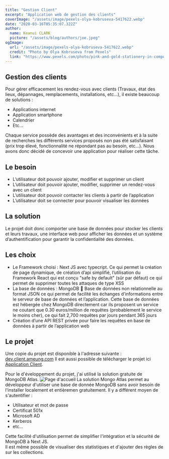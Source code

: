 ```yaml
---
title: "Gestion Client"
excerpt: "Application web de gestion des clients"
coverImage: "/assets/image/pexels-olya-kobruseva-5417622.webp"
date: "2020-03-16T05:35:07.322Z"
author:
  name: Keanui CLARK
  picture: "/assets/blog/authors/joe.jpeg"
ogImage:
  url: "/assets/image/pexels-olya-kobruseva-5417622.webp"
  credit: "Photo by Olya Kobruseva from Pexels"
  link: "https://www.pexels.com/photo/pink-and-gold-stationery-in-composition-5417622/?utm_content=attributionCopyText&utm_medium=referral&utm_source=pexels"
---
```


## Gestion des clients

Pour gérer efficacement les rendez-vous avec clients (Travaux, état des lieux, dépannages, remplacements, installations, etc…), il existe beaucoup de solutions :
-	Applications internet
-	Application smartphone
-	Calendrier
-	Etc…

Chaque service possède des avantages et des inconvénients et à la suite de recherches les différents services proposés non pas été satisfaisant (prix trop élevé, fonctionnalité ne répondant pas au besoin, etc…).
Nous avons donc décidé de concevoir une application pour réaliser cette tâche.

## Le besoin
-	L’utilisateur doit pouvoir ajouter, modifier et supprimer un client
-	L’utilisateur doit pouvoir ajouter, modifier, supprimer un rendez-vous avec un client
-	L’utilisateur doit pouvoir contacter les clients à partir de l’application
-	L’utilisateur doit se connecter pour pouvoir visualiser les données

## La solution
Le projet doit donc comporter une base de données pour stocker les clients et leurs travaux, une interface web pour afficher les données et un système d’authentification pour garantir la confidentialité des données.

## Les choix
- Le Framework choisi : Next JS avec typecript. Ce qui permet la création de page dynamique, de création d’api simplifié, l’utilisation du Framework React qui est conçu "safe by default" (sûr par défaut) ce qui permet de supprimer toutes les attaques de type XSS
- La base de données : MongoDB  Base de données non relationnelle au format JSON ce qui permet de facilité les échanges d’informations entre le serveur de base de données et l’application. Cette base de données est hébergée chez MongoDB directement car ils proposent un service ne coutant que 0.30 euros/million de requêtes (probablement le service le moins cher), ce qui fait 2,700 requêtes par jours pendant 365 jours
- Création d’une API REST privée pour faire les requêtes en base de données à partir de l’application web

## Le projet
Une copie du projet est disponible à l'adresse suivante : [dev.client.ameung.com](https://dev.client.ameung.com)
Il est aussi possible de télécharger le projet ici [Application Client](https://github.com/W-Kanzashi/Meung-PWA).

Pour le d'éveloppement du projet, j'ai utilisé la solution gratuite de MongoDB Atlas.
![Page d'accueil](/assets/client/mongodb_free_tier.png)
La solution Mongo Atlas permet au développeur d'utiliser une base de donnée MongoDB sans avoir besoin de l'installer localement et entièremen gratuitement. Il y a différent moyen de s'autentifier :
- Utilisateur et mot de passe
- Certificat 501x
- Microsoft AD
- Kerberos
- etc...

Cette facilité d'utilisation permet de simplifier l'intégration et la sécurité de MongoDB à Next JS.  
Il est même possible de visualiser des statistiques et d'ajouter des règles de sur les collections.
